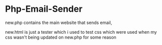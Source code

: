 # Php-Email-Sender
 new.php contains the main website that sends email,
 
 new.html is just a tester which i used to test css which were used when my css wasn't being updated on new.php for some reason
